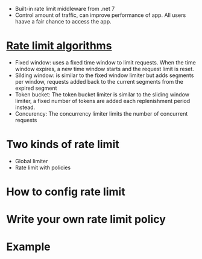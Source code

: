 - Built-in rate limit middleware from .net 7
- Control amount of traffic, can improve performance of app. All users haave a fair chance to access the app.
# [Rate limit algorithms](https://learn.microsoft.com/en-us/aspnet/core/performance/rate-limit?view=aspnetcore-8.0#rate-limiter-algorithms)
- Fixed window: uses a fixed time window to limit requests. When the time window expires, a new time window starts and the request limit is reset.
- Silding window: is similar to the fixed window limiter but adds segments per window, requests added back to the current segments from the expired segment
- Token bucket: The token bucket limiter is similar to the sliding window limiter, a fixed number of tokens are added each replenishment period instead.
- Concurency: The concurrency limiter limits the number of concurrent requests
# Two kinds of rate limit
- Global limiter
- Rate limit with policies
# How to config rate limit
# Write your own rate limit policy
# Example
